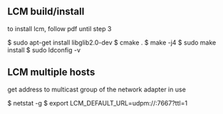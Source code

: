 ## LCM build/install
to install lcm, follow pdf until step 3

$ sudo apt-get install libglib2.0-dev
$ cmake .
$ make -j4
$ sudo make install 
$ sudo ldconfig -v

## LCM multiple hosts
get address to multicast group of the network adapter in use

$ netstat -g
$ export LCM_DEFAULT_URL=udpm://<adress>:7667?ttl=1





